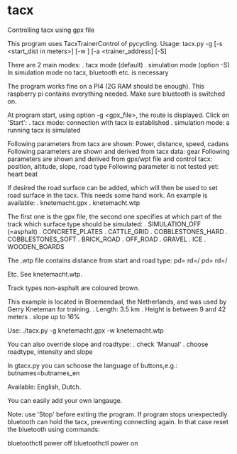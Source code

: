 # tacx
Controlling tacx using gpx file

This program uses TacxTrainerControl of pycycling.
Usage:
tacx.py -g <gpxfile> [-s <start_dist in meters>] [-w <wegfile>] [-a <trainer_address] [-S]
                                                                                       
There are 2 main modes:
. tacx mode (default)
. simulation mode (option -S)
In simulation mode no tacx, bluetooth etc. is necessary

The program works fine on a PI4 (2G RAM should be enough). This raspberry pi contains everything needed. Make sure bluetooth is switched on.

At program start, using option -g <gpx_file>, the route is displayed. 
Click on 'Start':
. tacx mode: connection with tacx is established
. simulation mode: a running tacx is simulated

Following parameters from tacx are shown: Power, distance, speed, cadans
Following parameters are shown and derived from tacx data: gear
Following parameters are shown and derived from gpx/wpt file and control tacx: position, altitude, slope, road type
Following parameter is not tested yet: heart beat

If desired the road surface can be added, which will then be used to set road surface in the tacx. This needs some hand work.
An example is available:
. knetemacht.gpx
. knetemacht.wtp


The first one is the gpx file, the second one specifies at which part of the track which surface type should be simulated:
  . SIMULATION_OFF (=asphalt)
  . CONCRETE_PLATES
  . CATTLE_GRID
  . COBBLESTONES_HARD
  . COBBLESTONES_SOFT
  . BRICK_ROAD
  . OFF_ROAD
  . GRAVEL
  . ICE 
  . WOODEN_BOARDS

The .wtp file contains distance from start and road type:
  pd=<dist1> rd=<roadtype1>/<intensity1>
  pd=<dist2> rd=<roadtype2>/<intensity2>

Etc. See knetemacht.wtp.

Track types non-asphalt are coloured brown.

This example is located in Bloemendaal, the Netherlands, and was used by Gerry Kneteman for training. 
. Length: 3.5 km
. Height is between 9 and 42 meters
. slope up to 16%

Use: ./tacx.py -g knetemacht.gpx -w knetemacht.wtp

You can also  override slope and roadtype:
. check 'Manual'
. choose roadtype, intensity and slope

In gtacx.py you can schoose the language of buttons,e.g.:
butnames=butnames_en

Available: English, Dutch.

You can easily add your own langauge.

Note: use 'Stop' before exiting the program. If program stops unexpectedly bluetooth can hold the tacx, preventing connecting again. In  that case reset the bluetooth using commands:

bluetoothctl power off
bluetoothctl power on
